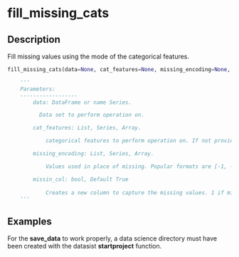 # fill\_missing\_cats

## Description

Fill missing values using the mode of the categorical features.


```python
fill_missing_cats(data=None, cat_features=None, missing_encoding=None, missing_col=False)

    '''  
    Parameters:
    ------------------
        data: DataFrame or name Series.

          Data set to perform operation on.

        cat_features: List, Series, Array.

            categorical features to perform operation on. If not provided, we automatically infer the categoricals from the dataset.

        missing_encoding: List, Series, Array.

            Values used in place of missing. Popular formats are [-1, -999, -99, '', ' ']

        missin_col: bool, Default True
        
            Creates a new column to capture the missing values. 1 if missing and 0 otherwise. This can sometimes help a machine learning model
    '''
```

## Examples

For the **save\_data** to work properly, a data science directory must have been created with the datasist **startproject** function.

```python

```




